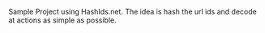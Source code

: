 Sample Project using HashIds.net.
The idea is hash the url ids and decode at actions as simple as possible.